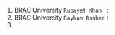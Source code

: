 1. BRAC University `Rubayet Khan ` :[](https://www.youtube.com/watch?v=LC-mTYuJnzo&list=PLkqsZdV3LRJQvxkJ7zN8n72X5LMXUY0wl)
2. BRAC University `Rayhan Rashed` : [](https://www.youtube.com/watch?v=sUWC-ue-DRY&list=PLPFDgD6kUaiRCGxuHu3GWhFHCKFTnnZV0)
3. 

